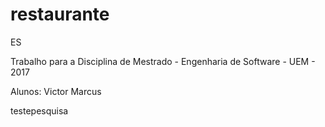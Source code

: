 # restaurante
ES

Trabalho para a Disciplina de Mestrado - Engenharia de Software - UEM - 2017

Alunos:
Victor
Marcus


testepesquisa
